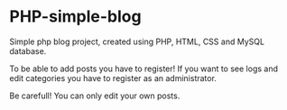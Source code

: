 # PHP-simple-blog
 Simple php blog project, created using PHP, HTML, CSS and MySQL database. 

To be able to add posts you have to register! If you want to see logs and edit categories you have to register as an administrator.

Be carefull! You can only edit your own posts.
